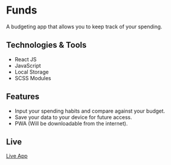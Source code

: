# Funds
A budgeting app that allows you to keep track of your spending.

## Technologies & Tools 
- React JS
- JavaScript
- Local Storage
- SCSS Modules

## Features
- Input your spending habits and compare against your budget.
- Save your data to your device for future access.
- PWA (Will be downloadable from the internet).

## Live
[Live App](https://marvinobig.github.io/funds-react/)